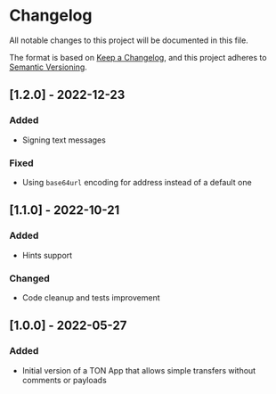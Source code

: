 # Changelog

All notable changes to this project will be documented in this file.

The format is based on [Keep a Changelog](https://keepachangelog.com/en/1.0.0/),
and this project adheres to [Semantic Versioning](https://semver.org/spec/v2.0.0.html).

## [1.2.0] - 2022-12-23

### Added

- Signing text messages

### Fixed

- Using `base64url` encoding for address instead of a default one

## [1.1.0] - 2022-10-21

### Added

- Hints support

### Changed

- Code cleanup and tests improvement

## [1.0.0] - 2022-05-27

### Added

- Initial version of a TON App that allows simple transfers without comments or payloads
